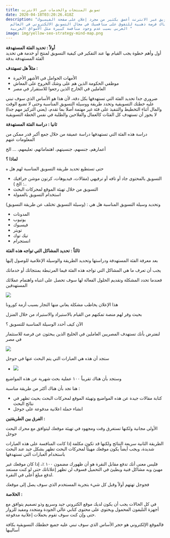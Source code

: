 ```yaml
---
title: تسويق المنتجات والخدمات عبر الانترنت
date: 2020-04-18T03:20:26.418Z
description: "التسويق عبر الانترنت أعمق بكثير من مجرد إعلان على صفحة الفيسبوك
  وهناك فرصة ذهبية للتفوق على منافسيك في مجال التسويق الالكتروني في العالم
  العربي بسبب عدم وجود منافسة كبيرة مثل الأسواق الغربية "
image: img/yellow-seo-strategy-mind-map.png
---
```

**أولاً : تحديد الفئة المستهدفة**\
أول وأهم خطوة يجب القيام بها عند التفكير في كيفية التسويق لمنتج أو خدمة هي تحديد الفئة المستهدفة بدقة

**مثلاً هل تسهتدف :**

* الأمهات الحوامل في الأشهر الأخيرة
* موظفي الحكومة الذين هم على وشك الخروج على المعاش
* العاملين في الخارج الذين رجعوا للاستقرار في مصر

ضروري جدا تحديد الفئة التي تستهدفها بكل دقة، لأن هذا هو الأساس الذي سوف تبني عليه خطتك التسويقية وتحدد طريقة ووسيلة التسويق المناسبة وحتى لا تضيع الوقت والمال أثناء التخطيط والتنفيذ على فئة غير مهتمة أصلا بما تقدم، (يعني التركيز مهم جدا) لا يجوز أن تستهدف كل الفئات كالعمال والفلاحين والطلبة في نفس الخطة التسويقية

**ثانيا : دراسة الفئة المستهدفة**

دراسة هذه الفئة التي تستهدفها دراسة عميقة من خلال جمع أكبر قدر ممكن من المعلومات عنهم

أعمارهم، جنسهم، جنسيتهم، اهتماماتهم، تعليمهم، … الخ

**لماذا ؟**

حتى تستطيع تحديد طريقة التسويق المناسبة لهم هل ه

* التسويق بالمحتوى جاد أو تافه أو ترفيهي (مقالات، فيديوهات، كرتون موشن جرافيك ..: الخ )
* التسويق من خلال تهيئة الموقع لمحركات البحث
* استخدام التسويق بالعمولة

وتحديد وسيلة التسويق المناسبة هل هي : (وسيلة التسويق تختلف عن طريقة التسويق)

* المدونات
* يوتيوب
* فيسبوك
* تويتر
* تيك توك
* انستجرام

**ثالثاً : تحديد المشاكل التي تواجه هذه الفئة**

بعد معرفة الفئة المستهدفة ودراستها وتحديد الطريقة والوسيلة الإعلامية للوصول إليها

يجب أن تعرف ما هي المشاكل التي تواجه هذه الفئة فيما المرتبطة بمنتجاتك أو خدماتك

فعندما تحدد المشكلة وتقديم الحلول الفعالة لها سوف تحصل على انتباه واهتمام عملائك المستهدفين

![](https://lh4.googleusercontent.com/oOk05nsiM89nqnvxMHMOvMW0QM2_ro3WkWaNK7t96ljlEPfjWwsDqfvyviIHCzKbbiGY9CIc_WSXM9Xn0Gl6k0q5fdYRf_UVkw6lDnvswOnq-iXJWo5n3CtPAMaboJ7hj_PGvLZc)

هذا الإعلان يخاطب مشكلة يعاني منها التجار بسبب أزمة كورونا

بحيث وفر لهم منصة تمكنهم من القيام بالاستيراد والاستيراد من خلال المنزل

الآن كيف أحدد الوسيلة المناسبة للتسويق ؟

لنفترض بأنك تستهدف المصريين العاملين في الخليج الذين يبحثون عن فرصة للاستثمار في مصر

![](https://lh6.googleusercontent.com/X3tKGJldqZjWyN7w99eSnjqPsAAgXTGJgCZ70b-NcdU8vweELVyRNFD_pgmbl729RKJmjiOU7ykqm0NzIGkWEKY3erl7gV2rzqabe1P8QITCc4TMsjGkk1JoKd8aCOqynd8knZbC)

ستجد أن هذه هي العبارات التي يتم البحث عنها في جوجل

* ![](https://lh4.googleusercontent.com/7GWJBf5nCrVCjJNNsvgwR1bQTyX3oW48xcH1jXhAnUrrQEaA7MI6oId6nlFuXSN6IXFNierjV1MA0FlyqSrJ5pqYqruNMsO-MsZ-HZ09et7JRu5hr-wkbnbSAp7Ma4MvzohKSboH)

وستجد بأن هناك تقريباً ١٠٠ عملية بحث شهرية عن هذه المواضيع

هنا تجد بأن هناك أكثر من طريقة مناسبة :

* كتابة مقالات جيدة عن هذه المواضيع وتهيئة الموقع لمحركات البحث بحيث تظهر في نتائج البحث
* انشاء حملة اعلانية مدفوعة على جوجل

**الفرق بين الطريقتين :**

الأولى مجانية ولكنها تستغرق وقت ومجهود في تهيئة موقعك ليتوافق مع محرك البحث جوجل

الطريقة الثانية سريعة النتائج ولكنها قد تكون مكلفة إذا كانت المنافسة على هذه العبارات شديدة، ويجب أيضاً يكون موقعك مهيئاً لمحركات البحث تظهر بشكل جيد عند البحث باستخدام العبارات التي تستهدفها

فليس معنى أنك تدفع مقابل النقرة هو أن ظهورك مضمون ١٠٠ ٪، إذا كان موقعك غير مهيئ وبه مشاكل فنية وبطيئ في التحميل فسوف لن تظهر إعلاناتك حتى لو كنت مستعد لدفع مبلغ أعلى في النقرة.

فجوجل تهتهم أولاً وقبل كل شيء بتجربة المستخدم الذي سوف يصل إلى موقعك

**الخلاصة :**

في كل الحالات يجب أن يكون لديك موقع الكتروني جيد وسريع وذو تصميم يتوافق مع أجهزة التليفون المحمول ويحتوي على محتوى كتابي عالي الجودة ومتجدد ومفيد للزوار حتى وإن كنت سوف تقوم بحملات إعلانية مدفوعة.

فالموقع الإلكتروني هو حجر الأساس الذي سوف تبني عليه جميع خططك التسويقية بكافة أساليبها